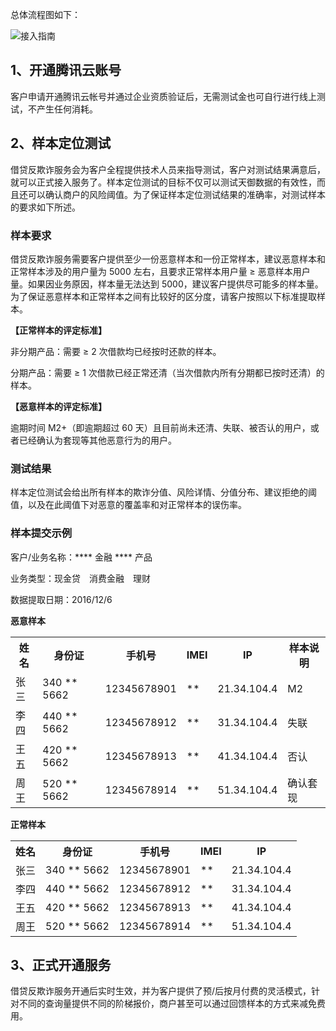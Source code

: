 总体流程图如下：

![接入指南](https://mc.qcloudimg.com/static/img/d02aa513f31a8ca5823faafadb1a3e68/image.png)

## 1、开通腾讯云账号
客户申请开通腾讯云帐号并通过企业资质验证后，无需测试金也可自行进行线上测试，不产生任何消耗。

## 2、样本定位测试
借贷反欺诈服务会为客户全程提供技术人员来指导测试，客户对测试结果满意后，就可以正式接入服务了。样本定位测试的目标不仅可以测试天御数据的有效性，而且还可以确认商户的风险阈值。为了保证样本定位测试结果的准确率，对测试样本的要求如下所述。
                           
### 样本要求
借贷反欺诈服务需要客户提供至少一份恶意样本和一份正常样本，建议恶意样本和正常样本涉及的用户量为 5000 左右，且要求正常样本用户量 ≥ 恶意样本用户量。如果因业务原因，样本量无法达到 5000，建议客户提供尽可能多的样本量。
为了保证恶意样本和正常样本之间有比较好的区分度，请客户按照以下标准提取样本。

**【正常样本的评定标准】**

非分期产品：需要 ≥ 2 次借款均已经按时还款的样本。

分期产品：需要 ≥ 1 次借款已经正常还清（当次借款内所有分期都已按时还清）的样本。

**【恶意样本的评定标准】**

逾期时间 M2+（即逾期超过 60 天）且目前尚未还清、失联、被否认的用户，或者已经确认为套现等其他恶意行为的用户。

### 测试结果
样本定位测试会给出所有样本的欺诈分值、风险详情、分值分布、建议拒绝的阈值，以及在此阈值下对恶意的覆盖率和对正常样本的误伤率。

### 样本提交示例

客户/业务名称：\**** 金融 \**** 产品

业务类型：现金贷　消费金融　理财

数据提取日期：2016/12/6

**恶意样本**

<table>
<tr>
<th>姓名</th>
<th>身份证</th>
<th>手机号</th>
<th>IMEI</th>
<th>IP</th>
<th>样本说明</th>
</tr>
<tr>
<td>张三</td>
<td>340 ** 5662</td>
<td>12345678901</td>
<td>**</td>
<td>21.34.104.4</td>
<td>M2</td>
</tr>
<tr>
<td>李四</td>
<td>440 ** 5662</td>
<td>12345678912</td>
<td>**</td>
<td>31.34.104.4</td>
<td>失联</td>
</tr>
<tr>
<td>王五</td>
<td>420 ** 5662</td>
<td>12345678913</td>
<td>**</td>
<td>41.34.104.4</td>
<td>否认</td>
</tr>
<tr>
<td>周王</td>
<td>520 ** 5662</td>
<td>12345678914</td>
<td>**</td>
<td>51.34.104.4</td>
<td>确认套现</td>
</tr>
</table>

**正常样本**

<table>
<tr>
<th>姓名</th>
<th>身份证</th>
<th>手机号</th>
<th>IMEI</th>
<th>IP</th>
</tr>
<tr>
<td>张三</td>
<td>340 ** 5662</td>
<td>12345678901</td>
<td>**</td>
<td>21.34.104.4</td>
</tr>
<tr>
<td>李四</td>
<td>440 ** 5662</td>
<td>12345678912</td>
<td>**</td>
<td>31.34.104.4</td>
</tr>
<tr>
<td>王五</td>
<td>420 ** 5662</td>
<td>12345678913</td>
<td>**</td>
<td>41.34.104.4</td>
</tr>
<tr>
<td>周王</td>
<td>520 ** 5662</td>
<td>12345678914</td>
<td>**</td>
<td>51.34.104.4</td>
</tr>
</table>

## 3、正式开通服务
借贷反欺诈服务开通后实时生效，并为客户提供了预/后按月付费的灵活模式，针对不同的查询量提供不同的阶梯报价，商户甚至可以通过回馈样本的方式来减免费用。

